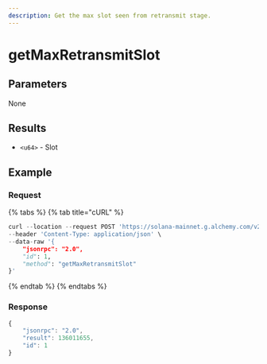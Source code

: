 ```yaml
---
description: Get the max slot seen from retransmit stage.
---
```


# getMaxRetransmitSlot

## **Parameters**

None&#x20;

## **Results**

* `<u64>` - Slot

## Example&#x20;

### Request

{% tabs %}
{% tab title="cURL" %}
```python
curl --location --request POST 'https://solana-mainnet.g.alchemy.com/v2/demo/' \
--header 'Content-Type: application/json' \
--data-raw '{
    "jsonrpc": "2.0",
    "id": 1,
    "method": "getMaxRetransmitSlot"
}'
```
{% endtab %}
{% endtabs %}

### Response

```javascript
{
    "jsonrpc": "2.0",
    "result": 136011655,
    "id": 1
}
```
